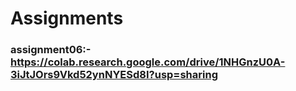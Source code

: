 # Assignments
### **assignment06**:-https://colab.research.google.com/drive/1NHGnzU0A-3iJtJOrs9Vkd52ynNYESd8I?usp=sharing
